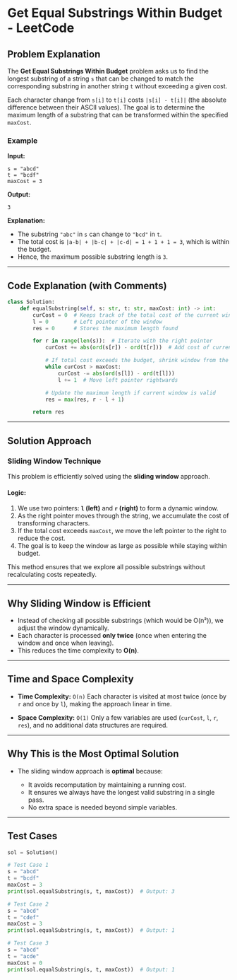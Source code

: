 # Get Equal Substrings Within Budget - LeetCode

## Problem Explanation

The **Get Equal Substrings Within Budget** problem asks us to find the longest substring of a string `s` that can be changed to match the corresponding substring in another string `t` without exceeding a given cost.

Each character change from `s[i]` to `t[i]` costs `|s[i] - t[i]|` (the absolute difference between their ASCII values). The goal is to determine the maximum length of a substring that can be transformed within the specified `maxCost`.

### Example

**Input:**

```
s = "abcd"
t = "bcdf"
maxCost = 3
```

**Output:**

```
3
```

**Explanation:**

* The substring `"abc"` in `s` can change to `"bcd"` in `t`.
* The total cost is `|a-b| + |b-c| + |c-d| = 1 + 1 + 1 = 3`, which is within the budget.
* Hence, the maximum possible substring length is `3`.

---

## Code Explanation (with Comments)

```python
class Solution:
    def equalSubstring(self, s: str, t: str, maxCost: int) -> int:
        curCost = 0  # Keeps track of the total cost of the current window
        l = 0        # Left pointer of the window
        res = 0      # Stores the maximum length found

        for r in range(len(s)):  # Iterate with the right pointer
            curCost += abs(ord(s[r]) - ord(t[r]))  # Add cost of current character

            # If total cost exceeds the budget, shrink window from the left
            while curCost > maxCost:
                curCost -= abs(ord(s[l]) - ord(t[l]))
                l += 1  # Move left pointer rightwards

            # Update the maximum length if current window is valid
            res = max(res, r - l + 1)

        return res
```

---

## Solution Approach

### Sliding Window Technique

This problem is efficiently solved using the **sliding window** approach.

#### Logic:

1. We use two pointers: **`l` (left)** and **`r` (right)** to form a dynamic window.
2. As the right pointer moves through the string, we accumulate the cost of transforming characters.
3. If the total cost exceeds `maxCost`, we move the left pointer to the right to reduce the cost.
4. The goal is to keep the window as large as possible while staying within budget.

This method ensures that we explore all possible substrings without recalculating costs repeatedly.

---

## Why Sliding Window is Efficient

* Instead of checking all possible substrings (which would be O(n²)), we adjust the window dynamically.
* Each character is processed **only twice** (once when entering the window and once when leaving).
* This reduces the time complexity to **O(n)**.

---

## Time and Space Complexity

* **Time Complexity:** `O(n)`
  Each character is visited at most twice (once by `r` and once by `l`), making the approach linear in time.

* **Space Complexity:** `O(1)`
  Only a few variables are used (`curCost`, `l`, `r`, `res`), and no additional data structures are required.

---

## Why This is the Most Optimal Solution

* The sliding window approach is **optimal** because:

  * It avoids recomputation by maintaining a running cost.
  * It ensures we always have the longest valid substring in a single pass.
  * No extra space is needed beyond simple variables.

---

## Test Cases

```python
sol = Solution()

# Test Case 1
s = "abcd"
t = "bcdf"
maxCost = 3
print(sol.equalSubstring(s, t, maxCost))  # Output: 3

# Test Case 2
s = "abcd"
t = "cdef"
maxCost = 3
print(sol.equalSubstring(s, t, maxCost))  # Output: 1

# Test Case 3
s = "abcd"
t = "acde"
maxCost = 0
print(sol.equalSubstring(s, t, maxCost))  # Output: 1
```